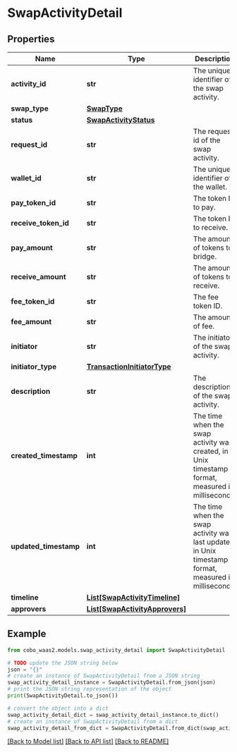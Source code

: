 # SwapActivityDetail


## Properties

Name | Type | Description | Notes
------------ | ------------- | ------------- | -------------
**activity_id** | **str** | The unique identifier of the swap activity. | [optional] 
**swap_type** | [**SwapType**](SwapType.md) |  | [optional] 
**status** | [**SwapActivityStatus**](SwapActivityStatus.md) |  | [optional] 
**request_id** | **str** | The request id of the swap activity. | [optional] 
**wallet_id** | **str** | The unique identifier of the wallet. | [optional] 
**pay_token_id** | **str** | The token ID to pay. | [optional] 
**receive_token_id** | **str** | The token ID to receive. | [optional] 
**pay_amount** | **str** | The amount of tokens to bridge. | [optional] 
**receive_amount** | **str** | The amount of tokens to receive. | [optional] 
**fee_token_id** | **str** | The fee token ID. | [optional] 
**fee_amount** | **str** | The amount of fee. | [optional] 
**initiator** | **str** | The initiator of the swap activity. | [optional] 
**initiator_type** | [**TransactionInitiatorType**](TransactionInitiatorType.md) |  | [optional] 
**description** | **str** | The description of the swap activity. | [optional] 
**created_timestamp** | **int** | The time when the swap activity was created, in Unix timestamp format, measured in milliseconds. | [optional] 
**updated_timestamp** | **int** | The time when the swap activity was last updated, in Unix timestamp format, measured in milliseconds. | [optional] 
**timeline** | [**List[SwapActivityTimeline]**](SwapActivityTimeline.md) |  | [optional] 
**approvers** | [**List[SwapActivityApprovers]**](SwapActivityApprovers.md) |  | [optional] 

## Example

```python
from cobo_waas2.models.swap_activity_detail import SwapActivityDetail

# TODO update the JSON string below
json = "{}"
# create an instance of SwapActivityDetail from a JSON string
swap_activity_detail_instance = SwapActivityDetail.from_json(json)
# print the JSON string representation of the object
print(SwapActivityDetail.to_json())

# convert the object into a dict
swap_activity_detail_dict = swap_activity_detail_instance.to_dict()
# create an instance of SwapActivityDetail from a dict
swap_activity_detail_from_dict = SwapActivityDetail.from_dict(swap_activity_detail_dict)
```
[[Back to Model list]](../README.md#documentation-for-models) [[Back to API list]](../README.md#documentation-for-api-endpoints) [[Back to README]](../README.md)


